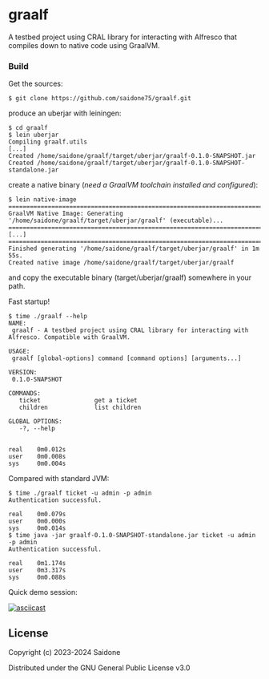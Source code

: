 # graalf

A testbed project using CRAL library for interacting with Alfresco that compiles down to native code using GraalVM.

### Build
Get the sources:
```console
$ git clone https://github.com/saidone75/graalf.git
```
produce an uberjar with leiningen:
```console
$ cd graalf
$ lein uberjar
Compiling graalf.utils
[...]
Created /home/saidone/graalf/target/uberjar/graalf-0.1.0-SNAPSHOT.jar
Created /home/saidone/graalf/target/uberjar/graalf-0.1.0-SNAPSHOT-standalone.jar
```
create a native binary (*need a GraalVM toolchain installed and configured*):
```console
$ lein native-image
========================================================================================================================
GraalVM Native Image: Generating '/home/saidone/graalf/target/uberjar/graalf' (executable)...
========================================================================================================================
[...]
========================================================================================================================
Finished generating '/home/saidone/graalf/target/uberjar/graalf' in 1m 55s.
Created native image /home/saidone/graalf/target/uberjar/graalf
```
and copy the executable binary (target/uberjar/graalf) somewhere in your path.

Fast startup!
```console
$ time ./graalf --help
NAME:
 graalf - A testbed project using CRAL library for interacting with Alfresco. Compatible with GraalVM.

USAGE:
 graalf [global-options] command [command options] [arguments...]

VERSION:
 0.1.0-SNAPSHOT

COMMANDS:
   ticket               get a ticket
   children             list children

GLOBAL OPTIONS:
   -?, --help


real    0m0.012s
user    0m0.008s
sys     0m0.004s
```
Compared with standard JVM:
```console
$ time ./graalf ticket -u admin -p admin
Authentication successful.

real    0m0.079s
user    0m0.000s
sys     0m0.014s
$ time java -jar graalf-0.1.0-SNAPSHOT-standalone.jar ticket -u admin -p admin
Authentication successful.

real    0m1.174s
user    0m3.317s
sys     0m0.088s
```
Quick demo session:

[![asciicast](https://asciinema.org/a/649649.svg)](https://asciinema.org/a/649649)
## License
Copyright (c) 2023-2024 Saidone

Distributed under the GNU General Public License v3.0
